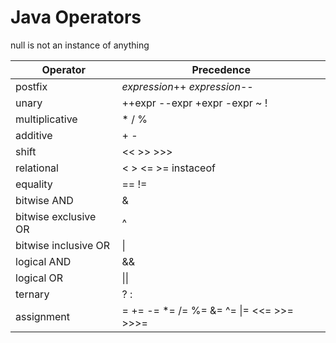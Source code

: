 
# Java Operators

null is not an instance of anything

| Operator | Precedence |
| --------- | ---------- |
| postfix | *expression*++ *expression*-- |
| unary | ++expr --expr +expr -expr ~ ! |
| multiplicative | * / % |
| additive | + - |
| shift | << >> >>> |
| relational | < > <= >= instaceof |
| equality | == != |
| bitwise AND | & |
| bitwise exclusive OR | ^ |
| bitwise inclusive OR | &#124; |
| logical AND | && |
| logical OR | &#124;&#124; |
| ternary | ? : |
| assignment | = += -= *= /= %= &= ^= &#124;= <<= >>= >>>= |
